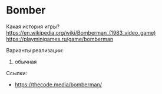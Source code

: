 # Bomber

Какая история игры?
https://en.wikipedia.org/wiki/Bomberman_(1983_video_game)
https://playminigames.ru/game/bomberman

Варианты реализации:
1. обычная

Ссылки:
- https://thecode.media/bomberman/
